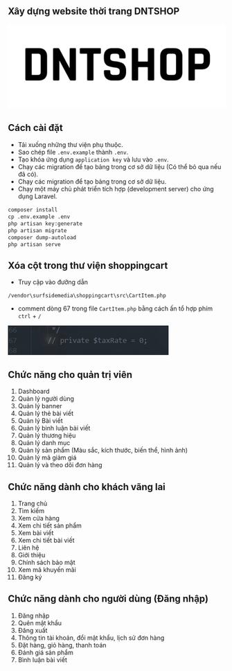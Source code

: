 ## Xây dựng website thời trang DNTSHOP
![alt](public/images/logo/logo.png)
## Cách cài đặt
- Tải xuống những thư viện phụ thuộc.
- Sao chép file `.env.example` thành `.env`.
- Tạo khóa ứng dụng `application key` và lưu vào `.env`.
- Chạy các migration để tạo bảng trong cơ sở dữ liệu (Có thể bỏ qua nếu đã có).
- Chạy các migration để tạo bảng trong cơ sở dữ liệu.
- Chạy một máy chủ phát triển tích hợp (development server) cho ứng dụng Laravel.
```
composer install
cp .env.example .env
php artisan key:generate
php artisan migrate
composer dump-autoload
php artisan serve
```
## Xóa cột trong thư viện shoppingcart 
- Truy cập vào đưỡng dẫn
```
/vendor\surfsidemedia\shoppingcart\src\CartItem.php
```
- comment dòng 67 trong file `CartItem.php` bằng cách ấn tổ hợp phím `ctrl` + `/`

![alt](public/images/image.png)
## Chức năng cho quản trị viên
1. Dashboard
2. Quản lý người dùng
3. Quản lý banner
4. Quản lý thẻ bài viết
5. Quản lý Bài viết
6. Quản lý bình luận bài viết
7. Quản lý thương hiệu
8. Quản lý danh mục
9. Quản lý sản phẩm (Màu sắc, kích thước, biến thể, hình ảnh)
10. Quản lý mã giảm giá
11. Quản lý và theo dõi đơn hàng
## Chức năng dành cho khách vãng lai
1. Trang chủ
2. Tìm kiếm
3. Xem cửa hàng
4. Xem chi tiết sản phẩm
5. Xem bài viết
6. Xem chi tiết bài viết
7. Liên hệ
8. Giới thiệu
9. Chính sách bảo mật
10. Xem mã khuyến mãi
10. Đăng ký
## Chức năng dành cho người dùng (Đăng nhập)
1. Đăng nhập
2. Quên mật khẩu
3. Đăng xuất
4. Thông tin tài khoản, đổi mật khẩu, lịch sử đơn hàng
5. Đặt hàng, giỏ hàng, thanh toán
6. Đánh giá sản phẩm
7. Bình luận bài viết


